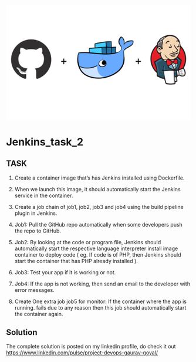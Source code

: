 ![banner](images/12.PNG)
# Jenkins_task_2

## TASK

1. Create a container image that’s has Jenkins installed using Dockerfile. 

2. When we launch this image, it should automatically start the Jenkins service in the container.

3. Create a job chain of job1, job2, job3 and job4 using the build pipeline plugin in Jenkins.

4. Job1: Pull the GitHub repo automatically when some developers push the repo to GitHub.

5. Job2: By looking at the code or program file, Jenkins should automatically start the respective language interpreter install image container to deploy code ( eg. If code is of PHP, then Jenkins should start the container that has PHP already installed ).

6. Job3: Test your app if it is working or not.

7. Job4: If the app is not working, then send an email to the developer with error messages.

8. Create One extra job job5 for monitor: If the container where the app is running. fails due to any reason then this job should automatically start the container again.

## Solution

The complete solution is posted on my linkedin profile, do check it out
https://www.linkedin.com/pulse/project-devops-gaurav-goyal/

